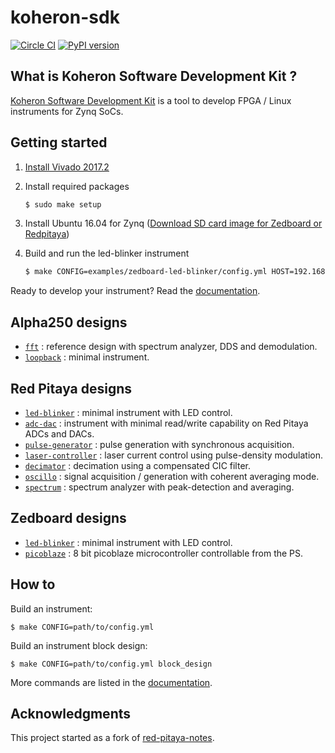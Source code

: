 # koheron-sdk

[![Circle CI](https://circleci.com/gh/Koheron/koheron-sdk.svg?style=shield)](https://circleci.com/gh/Koheron/koheron-sdk)
[![PyPI version](https://img.shields.io/pypi/v/koheron.svg)](https://pypi.python.org/pypi/koheron)

## What is Koheron Software Development Kit ?

[Koheron Software Development Kit](https://www.koheron.com/software-development-kit) is a tool to develop FPGA / Linux instruments for Zynq SoCs.

## Getting started

1. [Install Vivado 2017.2](https://koheron.com/software-development-kit/documentation/setup-development-machine)

2. Install required packages

    ```bash
    $ sudo make setup
    ```

3. Install Ubuntu 16.04 for Zynq ([Download SD card image for Zedboard or Redpitaya](https://www.koheron.com/software-development-kit/documentation/ubuntu-zynq/))

4. Build and run the led-blinker instrument

    ```bash
    $ make CONFIG=examples/zedboard-led-blinker/config.yml HOST=192.168.1.100 run
    ```

Ready to develop your instrument? Read the [documentation](https://www.koheron.com/software-development-kit/documentation).

## Alpha250 designs

* [`fft`](https://github.com/Koheron/koheron-sdk/tree/master/examples/alpha250-fft) : reference design with spectrum analyzer, DDS and demodulation.
* [`loopback`](https://github.com/Koheron/koheron-sdk/tree/master/examples/alpha250-loopback) : minimal instrument.

## Red Pitaya designs

* [`led-blinker`](https://github.com/Koheron/koheron-sdk/tree/master/examples/led-blinker) : minimal instrument with LED control.
* [`adc-dac`](https://github.com/Koheron/koheron-sdk/tree/master/examples/adc-dac) : instrument with minimal read/write capability on Red Pitaya ADCs and DACs.
* [`pulse-generator`](https://github.com/Koheron/koheron-sdk/tree/master/examples/pulse-generator) : pulse generation with synchronous acquisition.
* [`laser-controller`](https://github.com/Koheron/koheron-sdk/tree/master/examples/decimator) : laser current control using pulse-density modulation.
* [`decimator`](https://github.com/Koheron/koheron-sdk/tree/master/examples/decimator) : decimation using a compensated CIC filter.
* [`oscillo`](https://github.com/Koheron/koheron-sdk/tree/master/examples/oscillo) : signal acquisition / generation with coherent averaging mode.
* [`spectrum`](https://github.com/Koheron/koheron-sdk/tree/master/examples/spectrum) : spectrum analyzer with peak-detection and averaging.

## Zedboard designs

* [`led-blinker`](https://github.com/Koheron/koheron-sdk/tree/master/examples/zedboard-led-blinker) : minimal instrument with LED control.
* [`picoblaze`](https://github.com/Koheron/koheron-sdk/tree/master/examples/zedboard-picoblaze) : 8 bit picoblaze microcontroller controllable from the PS.

## How to

Build an instrument:
```
$ make CONFIG=path/to/config.yml
```

Build an instrument block design:
```
$ make CONFIG=path/to/config.yml block_design
```

More commands are listed in the [documentation](https://www.koheron.com/software-development-kit/documentation/build-run-makefile).

## Acknowledgments

This project started as a fork of [red-pitaya-notes](https://github.com/pavel-demin/red-pitaya-notes).
